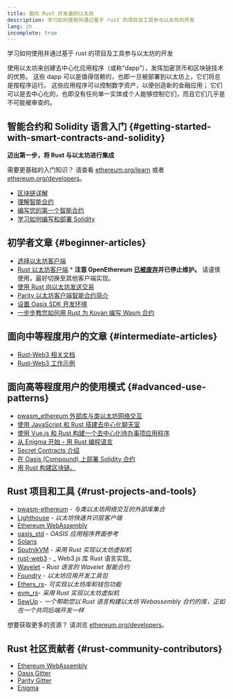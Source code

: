 ```yaml
---
title: 面向 Rust 开发者的以太坊
description: 学习如何使用并通过基于 rust 的项目及工具参与以太坊的开发
lang: zh
incomplete: true
---
```


<div class="featured">学习如何使用并通过基于 rust 的项目及工具参与以太坊的开发</div>

使用以太坊来创建去中心化应用程序（或称“dapp”），发挥加密货币和区块链技术的优势。 这些 dapp 可以是值得信赖的，也即一旦被部署到以太坊上，它们将总是按程序运行。 这些应用程序可以控制数字资产，以便创造新的金融应用； 它们可以是去中心化的，也即没有任何单一实体或个人能够控制它们，而且它们几乎是不可能被审查的。

## 智能合约和 Solidity 语言入门 {#getting-started-with-smart-contracts-and-solidity}

**迈出第一步，将 Rust 与以太坊进行集成**

需要更基础的入门知识？ 请查看 [ethereum.org/learn](/learn/) 或者 [ethereum.org/developers](/developers/)。

- [区块链详解](https://kauri.io/article/d55684513211466da7f8cc03987607d5/blockchain-explained)
- [理解智能合约](https://kauri.io/article/e4f66c6079e74a4a9b532148d3158188/ethereum-101-part-5-the-smart-contract)
- [编写您的第一个智能合约](https://kauri.io/article/124b7db1d0cf4f47b414f8b13c9d66e2/remix-ide-your-first-smart-contract)
- [学习如何编写和部署 Solidity](https://kauri.io/article/973c5f54c4434bb1b0160cff8c695369/understanding-smart-contract-compilation-and-deployment)

## 初学者文章 {#beginner-articles}

- [选择以太坊客户端](https://www.trufflesuite.com/docs/truffle/reference/choosing-an-ethereum-client)
- [Rust 以太坊客户端](https://openethereum.github.io/) \* **注意 OpenEthereum [已被废弃](https://medium.com/openethereum/gnosis-joins-erigon-formerly-turbo-geth-to-release-next-gen-ethereum-client-c6708dd06dd)并已停止维护。** 请谨慎使用，最好切换至其他客户端实现。
- [使用 Rust 向以太坊发送交易](https://kauri.io/#collections/A%20Hackathon%20Survival%20Guide/sending-ethereum-transactions-with-rust/)
- [Parity 以太坊客户端智能合约简介](https://wiki.parity.io/Smart-Contracts)
- [设置 Oasis SDK 开发环境](https://docs.oasis.dev/oasis-sdk/guide/getting-started)
- [一步步教您如何用 Rust 为 Kovan 编写 Wasm 合约](https://github.com/paritytech/pwasm-tutorial)

## 面向中等程度用户的文章 {#intermediate-articles}

- [Rust-Web3 相关文档](https://tomusdrw.github.io/rust-web3/web3/index.html)
- [Rust-Web3 工作示例](https://github.com/tomusdrw/rust-web3/blob/master/examples)

## 面向高等程度用户的使用模式 {#advanced-use-patterns}

- [pwasm_ethereum 外部库与类以太坊网络交互](https://github.com/openethereum/pwasm-ethereum)
- [使用 JavaScript 和 Rust 搭建去中心化聊天室](https://medium.com/perlin-network/build-a-decentralized-chat-using-javascript-rust-webassembly-c775f8484b52)
- [使用 Vue.js 和 Rust 构建一个去中心化待办事项应用程序](https://medium.com/@jjmace01/build-a-decentralized-todo-app-using-vue-js-rust-webassembly-5381a1895beb)
- [从 Enigma 开始 - 用 Rust 编程语言](https://blog.enigma.co/getting-started-with-discovery-the-rust-programming-language-4d1e0b06de15)
- [Secret Contracts 介绍](https://blog.enigma.co/getting-started-with-enigma-an-intro-to-secret-contracts-cdba4fe501c2)
- [在 Oasis (Compound) 上部署 Solidity 合约](https://docs.oasis.dev/tutorials/deploy-solidity.html#deploy-using-truffle)
- [用 Rust 构建区块链。](https://blog.logrocket.com/how-to-build-a-blockchain-in-rust/)

## Rust 项目和工具 {#rust-projects-and-tools}

- [pwasm-ethereum](https://github.com/paritytech/pwasm-ethereum) - _与类以太坊网络交互的外部库集合_
- [Lighthouse](https://github.com/sigp/lighthouse) - _以太坊快速共识层客户端_
- [Ethereum WebAssembly](https://ewasm.readthedocs.io/en/mkdocs/)
- [oasis_std](https://docs.rs/oasis-std/0.2.7/oasis_std/) - _OASIS 应用程序界面参考_
- [Solaris](https://github.com/paritytech/sol-rs)
- [SputnikVM](https://github.com/sorpaas/rust-evm) - _采用 Rust 实现以太坊虚拟机_
- [rust-web3](https://github.com/tomusdrw/rust-web3) - _ Web3.js 库 Rust 语言实现_
- [Wavelet](https://wavelet.perlin.net/docs/smart-contracts) - _Rust 语言的 Wavelet 智能合约_
- [Foundry](https://github.com/gakonst/foundry) - _以太坊应用开发工具包_
- [Ethers_rs](https://github.com/gakonst/ethers-rs)- _可实现以太坊库和钱包功能_
- [evm_rs](https://github.com/rust-blockchain/evm)- _采用 Rust 实现以太坊虚拟机_
- [SewUp](https://github.com/second-state/SewUp) - _一个帮助您以 Rust 语言构建以太坊 Webassembly 合约的库，正如在一个共同后端开发一样_

想要获取更多的资源？ 请浏览 [ethereum.org/developers](/developers/)。

## Rust 社区贡献者 {#rust-community-contributors}

- [Ethereum WebAssembly](https://gitter.im/ewasm/Lobby)
- [Oasis Gitter](https://gitter.im/Oasis-official/Lobby)
- [Parity Gitter](https://gitter.im/paritytech/parity)
- [Enigma](https://discord.gg/SJK32GY)
